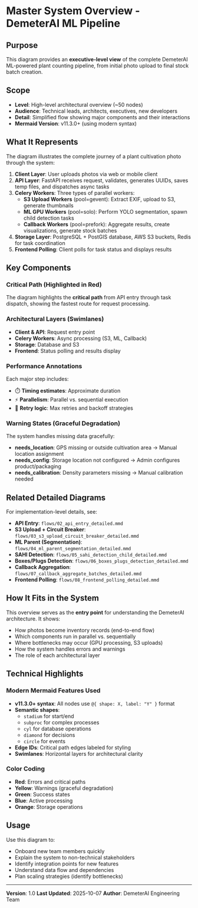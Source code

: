 # Master System Overview - DemeterAI ML Pipeline

## Purpose

This diagram provides an **executive-level view** of the complete DemeterAI ML-powered plant counting pipeline, from initial photo upload to final stock batch creation.

## Scope

- **Level**: High-level architectural overview (~50 nodes)
- **Audience**: Technical leads, architects, executives, new developers
- **Detail**: Simplified flow showing major components and their interactions
- **Mermaid Version**: v11.3.0+ (using modern syntax)

## What It Represents

The diagram illustrates the complete journey of a plant cultivation photo through the system:

1. **Client Layer**: User uploads photos via web or mobile client
2. **API Layer**: FastAPI receives request, validates, generates UUIDs, saves temp files, and dispatches async tasks
3. **Celery Workers**: Three types of parallel workers:
   - **S3 Upload Workers** (pool=gevent): Extract EXIF, upload to S3, generate thumbnails
   - **ML GPU Workers** (pool=solo): Perform YOLO segmentation, spawn child detection tasks
   - **Callback Workers** (pool=prefork): Aggregate results, create visualizations, generate stock batches
4. **Storage Layer**: PostgreSQL + PostGIS database, AWS S3 buckets, Redis for task coordination
5. **Frontend Polling**: Client polls for task status and displays results

## Key Components

### Critical Path (Highlighted in Red)
The diagram highlights the **critical path** from API entry through task dispatch, showing the fastest route for request processing.

### Architectural Layers (Swimlanes)
- **Client & API**: Request entry point
- **Celery Workers**: Async processing (S3, ML, Callback)
- **Storage**: Database and S3
- **Frontend**: Status polling and results display

### Performance Annotations
Each major step includes:
- ⏱️ **Timing estimates**: Approximate duration
- ⚡ **Parallelism**: Parallel vs. sequential execution
- 🔄 **Retry logic**: Max retries and backoff strategies

### Warning States (Graceful Degradation)
The system handles missing data gracefully:
- **needs_location**: GPS missing or outside cultivation area → Manual location assignment
- **needs_config**: Storage location not configured → Admin configures product/packaging
- **needs_calibration**: Density parameters missing → Manual calibration needed

## Related Detailed Diagrams

For implementation-level details, see:

- **API Entry**: `flows/02_api_entry_detailed.mmd`
- **S3 Upload + Circuit Breaker**: `flows/03_s3_upload_circuit_breaker_detailed.mmd`
- **ML Parent (Segmentation)**: `flows/04_ml_parent_segmentation_detailed.mmd`
- **SAHI Detection**: `flows/05_sahi_detection_child_detailed.mmd`
- **Boxes/Plugs Detection**: `flows/06_boxes_plugs_detection_detailed.mmd`
- **Callback Aggregation**: `flows/07_callback_aggregate_batches_detailed.mmd`
- **Frontend Polling**: `flows/08_frontend_polling_detailed.mmd`

## How It Fits in the System

This overview serves as the **entry point** for understanding the DemeterAI architecture. It shows:

- How photos become inventory records (end-to-end flow)
- Which components run in parallel vs. sequentially
- Where bottlenecks may occur (GPU processing, S3 uploads)
- How the system handles errors and warnings
- The role of each architectural layer

## Technical Highlights

### Modern Mermaid Features Used
- **v11.3.0+ syntax**: All nodes use `@{ shape: X, label: "Y" }` format
- **Semantic shapes**:
  - `stadium` for start/end
  - `subproc` for complex processes
  - `cyl` for database operations
  - `diamond` for decisions
  - `circle` for events
- **Edge IDs**: Critical path edges labeled for styling
- **Swimlanes**: Horizontal layers for architectural clarity

### Color Coding
- **Red**: Errors and critical paths
- **Yellow**: Warnings (graceful degradation)
- **Green**: Success states
- **Blue**: Active processing
- **Orange**: Storage operations

## Usage

Use this diagram to:
- Onboard new team members quickly
- Explain the system to non-technical stakeholders
- Identify integration points for new features
- Understand data flow and dependencies
- Plan scaling strategies (identify bottlenecks)

---

**Version**: 1.0
**Last Updated**: 2025-10-07
**Author**: DemeterAI Engineering Team
